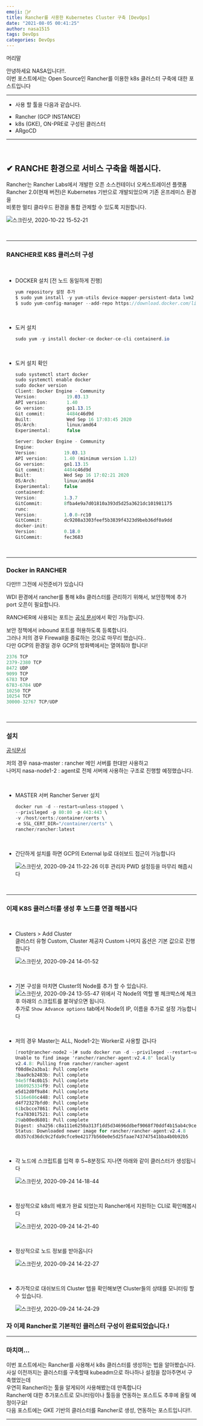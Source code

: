 ```yaml
---
emoji: 🤦‍♂️
title: Rancher를 사용한 Kubernetes Cluster 구축 [DevOps]
date: "2021-08-05 00:41:25"
author: nasa1515
tags: DevOps
categories: DevOps
---
```




머리말  

안녕하세요 NASA입니다!!.  
이번 포스트에서는 Open Source인 Rancher를 이용한 k8s 클러스터 구축에 대한 포스트입니다  

---


* 사용 할 툴을 다음과 같습니다.  

- Rancher (GCP INSTANCE)
- k8s (GKE), ON-PRE로 구성된 클러스터
- ARgoCD

---

<br/>

## ✔ RANCHE 환경으로 서비스 구축을 해봅시다.

Rancher는 Rancher Labs에서 개발한 오픈 소스컨테이너 오케스트레이션 플랫폼  
Rancher 2.0(현재 버전)은 Kubernetes 기반으로 개발되었으며 기존 온프레미스 환경을   
비롯한 멀티 클라우드 환경을 통합 관제할 수 있도록 지원합니다. 

![스크린샷, 2020-10-22 15-52-21](https://user-images.githubusercontent.com/69498804/96835487-99944d00-147e-11eb-883d-602a97991ed7.png)


<br/>

-----

### RANCHER로 K8S 클러스터 구성


<br/>

* DOCKER 설치 [전 노드 동일하게 진행]

    ```cs
    yum repository 설정 추가
    $ sudo yum install -y yum-utils device-mapper-persistent-data lvm2
    $ sudo yum-config-manager --add-repo https://download.docker.com/linux/centos/docker-ce.repo
    ```

<br/>

* 도커 설치

  ```cs
  sudo yum -y install docker-ce docker-ce-cli containerd.io
  ```

<br/>

* 도커 설치 확인

    ```cs
    sudo systemctl start docker
    sudo systemctl enable docker
    sudo docker version
    Client: Docker Engine - Community
    Version:           19.03.13
    API version:       1.40
    Go version:        go1.13.15
    Git commit:        4484c46d9d
    Built:             Wed Sep 16 17:03:45 2020
    OS/Arch:           linux/amd64
    Experimental:      false

    Server: Docker Engine - Community
    Engine:
    Version:          19.03.13
    API version:      1.40 (minimum version 1.12)
    Go version:       go1.13.15
    Git commit:       4484c46d9d
    Built:            Wed Sep 16 17:02:21 2020
    OS/Arch:          linux/amd64
    Experimental:     false
    containerd:
    Version:          1.3.7
    GitCommit:        8fba4e9a7d01810a393d5d25a3621dc101981175
    runc:
    Version:          1.0.0-rc10
    GitCommit:        dc9208a3303feef5b3839f4323d9beb36df0a9dd
    docker-init:
    Version:          0.18.0
    GitCommit:        fec3683
    ```

<br/>

---

### Docker in RANCHER


다만!!! 그전에 사전준비가 있습니다

WDI 환경에서 rancher를 통해 k8s 클러스터를 관리하기 위해서, 보안정책에 추가 port 오픈이 필요합니다.   

RANCHER에 사용되는 포트는 [공식 문서](https://rancher.com/docs/rancher/v2.x/en/installation/references/)에서 확인 가능합니다.


보안 정책에서 inbound 포트를 허용하도록 등록합니다.  
그러나 저의 경우 Firewall을 종료하는 것으로 마무리 했습니다..  
다만 GCP의 환경일 경우 GCP의 방화벽에서는 열여줘야 합니다! 

```cs
2376 TCP
2379-2380 TCP
8472 UDP
9099 TCP
6783 TCP
6783-6784 UDP
10250 TCP
10254 TCP
30000-32767 TCP/UDP
```

<br/>

---


### 설치    

[공식문서](https://rancher.com/docs/rancher/v2.x/en/installation/single-node/)  

저의 경우 nasa-master : rancher 메인 서버를 한대만 사용하고  
나머지 nasa-node1-2 : agent로 전체 서버에 사용하는 구조로 진행할 예정했습니다.  

<br/>

* MASTER 서버 Rancher Server 설치

    ```cs
    docker run -d --restart=unless-stopped \
    --privileged -p 80:80 -p 443:443 \
    -v /host/certs:/container/certs \
    -e SSL_CERT_DIR="/container/certs" \
    rancher/rancher:latest
    ```

<br/>

* 간단하게 설치를 하면 GCP의 External Ip로 대쉬보드 접근이 가능합니다

    ![스크린샷, 2020-09-24 11-22-26](https://user-images.githubusercontent.com/69498804/94093474-3f40a600-fe58-11ea-96a4-f39b52a40e5c.png)
    이후 관리자 PWD 설정등을 마무리 해줍시다

<br/>

---

### 이제 K8S 클러스터를 생성 후 노드를 연결 해봅시다


<br/>

* Clusters > Add Cluster  
클러스터 유형 Custom, Cluster 제공자 Custom 나머지 옵션은 기본 값으로 진행합니다

    ![스크린샷, 2020-09-24 14-01-52](https://user-images.githubusercontent.com/69498804/94103036-80dc4b80-fe6e-11ea-97a0-8e337e937af2.png)
    
<br/>

* 기본 구성을 마치면 Cluster의 Node를 추가 할 수 있습니다.
    ![스크린샷, 2020-09-24 13-55-47](https://user-images.githubusercontent.com/69498804/94102680-a9177a80-fe6d-11ea-8817-c3ce799320ec.png)
    위에서 각 Node의 역할 별 체크박스에 체크 후 아래의 스크립트를 붙혀넣으면 됩니다.  
    추가로 ``Show Advance options`` tab에서 Node의 IP, 이름을 추가로 설정 가능합니다


<br/>

* 저의 경우 Master는 ALL, Node1-2는 Worker로 사용할 겁니다 

    ```cs
    [root@rancher-node2 ~]# sudo docker run -d --privileged --restart=unless-stopped --net=host -v /etc/kubernetes:/etc/kubernetes -v /var/run:/var/run rancher/rancher-agent:v2.4.8 --server https://34.64.79.179 --token rpkc8zzs7mvzq4ng8lszpp5ncpfvfl6tm7c2bkmlcvfjb9ncgtzq49 --ca-checksum e9f82b3c16848a400fa3c5839dd1f7e23dbfbd1a2912dace1cbfca72366581f0 --node-name rancher-node2 --address 34.64.144.38 --internal-address 34.64.144.38 --worker
    Unable to find image 'rancher/rancher-agent:v2.4.8' locally
    v2.4.8: Pulling from rancher/rancher-agent
    f08d8e2a3ba1: Pull complete 
    3baa9cb2483b: Pull complete 
    94e5ff4c0b15: Pull complete 
    1860925334f9: Pull complete 
    e5d12d0f9a84: Pull complete 
    5116e686c448: Pull complete 
    d4f72327bfd0: Pull complete 
    61bcbcce7861: Pull complete 
    fca783017521: Pull complete 
    29ab00ed6801: Pull complete 
    Digest: sha256:c8a111e6250a313f1dd5d34696ddbef9068f70ddf4b15ab4c9cefd0ea39b76c1
    Status: Downloaded newer image for rancher/rancher-agent:v2.4.8
    db357cd36dc9c2fda9cfce9e42177b560e0e5d25faae743747541bba4b0b92b5
    ```

<br/>

* 각 노드에 스크립트를 입력 후 5~8분정도 지나면 아래와 같이 클러스터가 생성됩니다

    ![스크린샷, 2020-09-24 14-18-44](https://user-images.githubusercontent.com/69498804/94103986-dd406a80-fe70-11ea-858e-3b27ef50a871.png)

<br/>

* 정상적으로 k8s의 배포가 완료 되었는지 Rancher에서 지원하는 CLI로 확인해봅시다

    ![스크린샷, 2020-09-24 14-21-40](https://user-images.githubusercontent.com/69498804/94104127-458f4c00-fe71-11ea-8e6b-6d21402da47c.png)


<br/>

* 정상적으로 노드 정보를 받아옵니다

    ![스크린샷, 2020-09-24 14-22-27](https://user-images.githubusercontent.com/69498804/94104178-6192ed80-fe71-11ea-911a-7f8350316725.png)


<br/>

* 추가적으로 대쉬보드의 Cluster 탭을 확인해보면 Cluster들의 상태를 모니터링 할 수 있습니다.

    ![스크린샷, 2020-09-24 14-24-29](https://user-images.githubusercontent.com/69498804/94104307-aae33d00-fe71-11ea-938e-da9101a39fef.png)

### 자 이제 Rancher로 기본적인 클러스터 구성이 완료되었습니다.!


---

### 마치며…  

이번 포스트에서는 Rancher를 사용해서 k8s 클러스터를 생성하는 법을 알아봤습니다.  
사실 이전까지는 클러스터를 구축할때 kubeadm으로 하나하나 설정을 잡아주면서 구축했었는데   
우연히 Rancher라는 툴을 알게되어 사용해봤는데 만족합니다   
Rancher에 대한 추가포스트로 모니터링이나 툴등을 연동하는 포스트도 추후에 올릴 예정이구요!   
다음 포스트에는 GKE 기반의 클러스터를 Rancher로 생성, 연동하는 포스트입니다!!.



---

```toc
```

